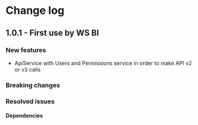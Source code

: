 # Change log

## 1.0.1 - First use by  WS BI

### New features
 - ApiService with Users and Permissions service in order to make API v2 or v3 calls

### Breaking changes

### Resolved issues

#### Dependencies
